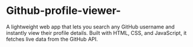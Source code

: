 # Github-profile-viewer-
A lightweight web app that lets you search any GitHub username and instantly view their profile details. Built with HTML, CSS, and JavaScript, it fetches live data from the GitHub API.
